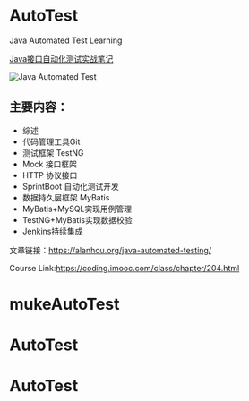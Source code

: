 # AutoTest
Java Automated Test Learning

[Java接口自动化测试实战笔记](https://alanhou.org/java-automated-testing/)

![Java Automated Test](http://p2.pstatp.com/large/pgc-image/7a2464aae82141079a59ce757f9485bd)

## 主要内容：

* 综述
* 代码管理工具Git
* 测试框架 TestNG
* Mock 接口框架
* HTTP 协议接口
* SprintBoot 自动化测试开发
* 数据持久层框架 MyBatis
* MyBatis+MySQL实现用例管理
* TestNG+MyBatis实现数据校验
* Jenkins持续集成

文章链接：https://alanhou.org/java-automated-testing/

Course Link:https://coding.imooc.com/class/chapter/204.html

# mukeAutoTest
# AutoTest
# AutoTest
